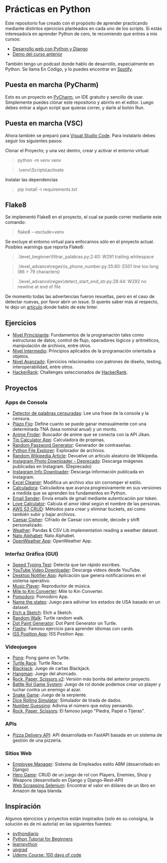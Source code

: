 # Prácticas en Python
Este repositorio fue creado con el propósito de aprender practicando mediante distintos ejercicios planteados en cada uno de los scripts.
Si estás interesado/a en aprender Python de cero, te recomiendo que entres a mis cursos:
- [Desarrollo web con Python y Django](https://www.udemy.com/course/desarrollo-de-sitios-web-con-python-3-con-django/?referralCode=A491B0944C634BFAA48C)
- [Demo del curso anterior](https://www.youtube.com/playlist?list=PLp7PPjAxisAICL8_g0lmC3thJvHW5Hbe3)

También tengo un podcast donde hablo de desarrollo, especialmente en Python. Se llama En Código, y lo puedes encontrar en [Spotify](https://podcasters.spotify.com/pod/show/maxi-burgos9).

## Puesta en marcha (PyCharm)
Esto es un proyecto en [PyCharm](https://www.jetbrains.com/es-es/pycharm/download/), un IDE gratuito y sencillo de usar. Simplemente puedes clonar este repositorio y abrirlo en el editor. Luego debes entrar a algun script que quieras correr, y darle al botón Run.

## Puesta en marcha (VSC)
Ahora también se preparó para [Visual Studio Code](https://code.visualstudio.com/). Para instalarlo debes seguir los siguientes pasos:

Clonar el Proyecto; y una vez dentro, crear y activar el entorno virtual:

> python -m venv venv

> .\venv\Scripts\activate

Instalar las dependencias

> pip install -r requirements.txt

## Flake8
Se implementó Flake8 en el proyecto, el cual se puede correr mediante este comando:
> flake8 --exclude=venv

Se excluye el entorno virtual para enfocarnos sólo en el proyecto actual.
Posibles warnings que reporta Flake8:
> .\level_beginner\filtrar_palabras.py:2:40: W291 trailing whitespace

> .\level_advance\regex\is_phone_number.py:35:80: E501 line too long (86 > 79 characters)

> .\level_advance\regex\detect_start_end_str.py:28:44: W292 no newline at end of file

De momento todas las advertencias fueron resueltas, pero en el caso de detectar nuevas, por favor abrir un issue. Si querés saber más al respecto, te dejo un [artículo](https://dev.to/maxwellnewage/diario-de-python-17-un-paseo-por-flake8-33do) donde hablo de este linter.

## Ejercicios
- [Nivel Principiante](level_beginner/README.md): Fundamentos de la programación tales como estructuras de datos, control de flujo, operadores lógicos y aritméticos, manipulación de archivos, entre otros.
- [Nivel Intermedio](level_intermediate/README.md): Principios aplicados de la programación orientada a objetos.
- [Nivel Avanzado](level_advance/README.md): Ejercicios relacionados con patrones de diseño, testing, interoperabilidad, entre otros.
- [HackerRank](hackerrank/README.md): Challenges seleccionados de [HackerRank](https://www.hackerrank.com/).

## Proyectos
### Apps de Consola
- [Detector de palabras censuradas](projects/bad_word_detector.py): Lee una frase de la consola y la censura.
- [Plazo Fijo](projects/plazo_fijo.py): Define cuanto se puede ganar mensualmente con una determinada TNA (tasa nominal anual) y un monto.
- [Anime Finder](projects/anime_finder.py): Buscador de anime que se conecta con la API Jikan.
- [Tip Calculator App](projects/tip_calculator_app.py): Calculadora de propinas.
- [Random Password Generator](projects/random_password_generator.py): Generador de contraseñas.
- [Python File Explorer](projects/file_manager.py): Explorador de archivos.
- [Random Wikipedia Article](projects/rand_wiki_article.py): Devuelve un artículo aleatorio de Wikipedia.
- [Instagram Photo Downloader - Deprecado](projects/ig_photo_downloader_deprecated.py): Descarga imágenes publicadas en Instagram. (Deprecado)
- [Instagram Info Downloader](projects/ig_info_downloader.py): Descarga información publicada en Instagram.
- [Excel Cleaner](projects/excel_cleaner/main.py): Modifica un archivo xlsx sin corromper el estilo.
- [Calculadora](projects/calculadora): Calculadora que avanza progresivamente en sus versiones a medida que se aprenden los fundamentos en Python.
- [Email Sender](projects/email_sender): Envía emails de gmail mediante autenticación por token.
- [Love Calculator](projects/love_calculator.py): Calcula el amor ideal según el nombre de las personas.
- [AWS S3 CRUD](projects/aws_s3_crud/main.py): Métodos para crear y eliminar buckets, así como también subir y bajar archivos.
- [Caesar Cipher](projects/caesar_cipher.py): Cifrado de Caesar con encode, decode y shift personalizado.
- [Weather](projects/weather/main.py): Pandas & CSV Lib implementation reading a weather dataset.
- [Nato Alphabet](projects/nato/main.py): Nato Alphabet.
- [OpenWeather App](projects/open_weather.py): OpenWeather App.


### Interfaz Gráfica (GUI)
- [Speed Typing Test](projects/speed_typing_test.py): Detecta que tan rápido escribes.
- [YouTube Video Downloader](projects/yt_video_downloader.py): Descarga videos desde YouTube.
- [Desktop Notifier App](projects/desktop_notifier_app/main.py): Aplicación que genera notificaciones en el sistema operativo.
- [Music Player](projects/music_player/main.py): Reproductor de música.
- [Mile to Km Converter](projects/mile_km_converter.py): Mile to Km Converter.
- [Pomodoro](projects/pomodoro/main.py): Pomodoro App.
- [Name the states](projects/name_the_states/main.py): Juego para adivinar los estados de USA basado en un dataset.
- [Etch a Sketch](projects/etch_a_sketch.py): Etch a Sketch.
- [Random Walk](projects/random_walk.py): Turtle random walk.
- [Dot Paint Generator](projects/dot_paint_generator/main.py): Dot Paint Generator on Turtle.
- [Flashy](projects/flashy/main.py): Famoso ejercicio para aprender idiomas con cards.
- [ISS Position App](projects/iss_position/main.py): ISS Position App.

### Videojuegos
- [Pong](projects/pong/main.py): Pong game on Turtle.
- [Turtle Race](projects/turtle_race/main.py): Turtle Race.
- [Blackjack](projects/blackjack.py): Juego de cartas Blackjack.
- [Hangman](projects/hangman.py): Juego del ahorcado.
- [Rock, Paper, Scissors v2](https://replit.com/@maxwellnewage/python-rock-paper-scissors-game): Versión más bonita del anterior proyecto.
- [Battle Rol Game System](projects/battle_rol_game_system/main.py): Juego de rol donde podemos crear un player y luchar contra un enemigo al azar.
- [Snake Game](projects/snake_game/main.py): Juego de la serpiente.
- [Dice Rolling Simulator](projects/dice_rolling_simulator.py): Simulador de tirada de dados.
- [Number Guessing](projects/number_guessing.py): Adivina el número que estoy pensando.
- [Rock, Paper, Scissors](projects/rock_paper_scissors.py): El famoso juego "Piedra, Papel o Tijeras".

### APIs
- [Pizza Delivery API](https://github.com/maxwellnewage/fastapi-pizza-delivery-api): API desarrollada en FastAPI basada en un sistema de gestión de una pizzería.

### Sitios Web
- [Employee Manager](https://github.com/maxwellnewage/udemy-django-employee-manager): Sistema de Empleados estilo ABM (desarrollado en Django)
- [Hero Game](https://github.com/maxwellnewage/udemy-django-hero-game): CRUD de un juego de rol con Players, Enemies, Shop y Weapons (desarrollado en Django y Django-Rest-API)
- [Web Scrapping Selenium](projects/selenium_app/main.py): Encontrar el valor en dólares de un libro en Amazon de tapa blanda.

## Inspiración
Algunos ejercicios y proyectos están inspirados (solo en su consigna, la solución es de mi autoría) en las siguientes fuentes:
- [pythondiario](https://pythondiario.com/ejercicios-de-programacion-python)
- [Python Tutorial for Beginners](https://youtu.be/B9nFMZIYQl0)
- [learnpython](https://www.learnpython.org/)
- [upgrad](https://www.upgrad.com/blog/python-projects-ideas-topics-beginners/)
- [Udemy Course: 100 days of code](https://www.udemy.com/course/100-days-of-code/)